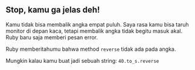 ## Stop, kamu ga jelas deh!

Kamu tidak bisa membalik angka empat puluh. Saya rasa kamu bisa taruh monitor di depan kaca, tetapi membalik angka tidak begitu masuk akal. Ruby baru saja memberi pesan error.

Ruby memberitahumu bahwa method `reverse` tidak ada pada angka.

Mungkin kalau kamu buat jadi sebuah string: `40.to_s.reverse`